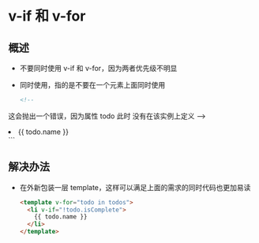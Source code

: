 # v-if 和 v-for

## 概述

+ 不要同时使用 v-if 和 v-for，因为两者优先级不明显

+ 同时使用，指的是不要在一个元素上面同时使用

  ```html
  <!--
 这会抛出一个错误，因为属性 todo 此时
  没有在该实例上定义
  -->
  <li v-for="todo in todos" v-if="!todo.isComplete">
    {{ todo.name }}
  </li>
  ```

## 解决办法

+ 在外新包装一层 template，这样可以满足上面的需求的同时代码也更加易读

  ```html
  <template v-for="todo in todos">
    <li v-if="!todo.isComplete">
      {{ todo.name }}
    </li>
  </template>
  ```
